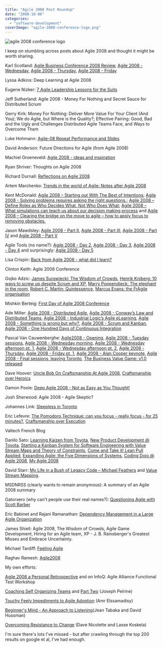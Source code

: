 ```yaml
---
title: "Agile 2008 Post Roundup"
date: "2008-10-06"
categories: 
  - "software-development"
coverImage: "agile-2008-conference-logo.png"
---
```


![agile 2008 conference logo](src/content/blog/agile-2008-post-roundup/images/agile-2008-conference-logo.png)

I keep on stumbling across posts about Agile 2008 and thought it might be worth sharing.

Karl Scotland: [Agile Business Conference 2008 Review](https://availagility.wordpress.com/2008/09/26/agile-business-conference-2008-review/), [Agile 2008 - Wednesday](https://availagility.wordpress.com/2008/08/08/agile-2008-wednesday/), [Agile 2008 - Thursday](https://availagility.wordpress.com/2008/08/08/agile-2008-thursday/), [Agile 2008 - Friday](https://availagility.wordpress.com/2008/08/09/agile-2008-friday/)

Lyssa Adkins: Deep Learning at Agile 2008

Eugene Nizker: [7 Agile Leadership Lessons for the Suits](https://www.cio.com/article/447712/_Agile_Leadership_Lessons_for_the_Suits?contentId=447712&slug=&)

Jeff Sutherland: Agile 2008 - Money For Nothing and Secret Sauce for Distributed Scrum

Gerry Kirk: Money For Nothing: Deliver More Value For Your Client (And You); We do Agile, but Where is the Quality?; Effective Pairing: Good, Bad and the Ugly and Challenges Distributed Agile Teams Face, and Ways to Overcome Them

Luke Hohmann: [Agile-08 Repeat Performance and Slides](https://www.enthiosys.com/insights-tools/agile-08-repeat-performance-and-slides)

David Anderson: Future Directions for Agile (from Agile 2008)

Machiel Groeneveld: [Agile 2008 - ideas and inspiration](https://blog.xebia.com/2008/08/27/agile-2008-ideas-and-inspiration/)

Ryan Shriver: Thoughts on Agile 2008

Richard Durnall: [Reflections on Agile 2008](https://www.richarddurnall.com/?p=51)

Artem Marchenko: [Trends in the world of Agile: Notes after Agile 2008](https://agilesoftwaredevelopment.com/blog/artem/trends-in-agile-post-agile2008)

Kent McDonald: [Agile 2008 – Starting out With The Best of Intentions](https://blog.projectconnections.com/project_practitioners/2008/08/agile-2008-star.html); [Agile 2008 - Solving problems requires asking the right questions.](https://blog.projectconnections.com/project_practitioners/2008/08/agile-2008---so.html); [Agile 2008 – Define Roles as Who Decides What, Not Who Does What](https://blog.projectconnections.com/project_practitioners/2008/08/agile-2008-defi.html); [Agile 2008 – What simulations can teach us about our decision making process](https://blog.projectconnections.com/project_practitioners/2008/08/agile-2008-what.html) and [Agile 2008 – Clearing the bridge on the move to agile – how to apply focus to removing obstacles.](https://blog.projectconnections.com/project_practitioners/2008/08/agile-2008-clea.html)

Jason Mawdsley: [Agile 2008 - Part II](https://ontherighttracc.blogspot.com/2008/08/agile-2008-part-ii.html), [Agile 2008 - Part III](https://ontherighttracc.blogspot.com/2008/08/agile-2008-part-iii.html), [Agile 2008 - Part IV](https://ontherighttracc.blogspot.com/2008/08/agile-2008-part-iv.html) and [Agile 2008 - Part V](https://ontherighttracc.blogspot.com/2008/08/agile-2008-part-v.html)

Agile Tools (no name?): [Agile 2008 - Day 2](https://agiletools.wordpress.com/2008/08/05/agile-2008-day-2/), [Agile 2008 - Day 3](https://agiletools.wordpress.com/2008/08/06/agile-2008-day-3/), [Agile 2008 - Day 4](https://agiletools.wordpress.com/2008/08/07/agile-2008-day-4/) and surprisingly: [Agile 2008 - Day 5](https://agiletools.wordpress.com/2008/08/08/agile-2008-day-5/)

Lisa Crispin: [Back from Agile 2008 - what did I learn?](https://lisacrispin.blogspot.com/2008/08/back-from-agile-2008-what-did-i-learn.html)

Clinton Keith: Agile 2008 Conference

Gojko Adzic: [James Surowiecki: The Wisdom of Crowds](https://gojko.net/2008/08/05/building-smart-teams/), [Henrik Kniberg: 10 ways to screw up despite Scrum and XP](https://gojko.net/2008/08/06/10-ways-to-screw-up-despite-scrum-and-xp/), [Marry Poppendieck: The elephant in the room](https://gojko.net/2008/08/07/paying-programmers-are-bonuses-bad-and-what-to-do-about-it/), [Robert C. Martin: Quintessence](https://gojko.net/2008/08/08/the-fifth-element-of-the-agile-manifesto/), [Marcus Evans: the FrAgile organisation](https://gojko.net/2008/08/08/adopting-agile-from-inside-learnings-from-the-bbc/)

Mishkin Berteig: [First Day of Agile 2008 Conference](https://www.agileadvice.com/2008/08/05/miscellaneous/first-day-of-agile-2008-conference/)

Ade Miller: [Agile 2008 - Distributed Agile](https://www.ademiller.com/blogs/tech/2008/08/agile-2008-distributed-agile/), [Agile 2008 - Conway’s Law and Distributed Teams](https://www.ademiller.com/blogs/tech/2008/08/agile-2008-conways-law-and-distributed-teams/), [Agile 2008 - Industrial Logic’s Agile eLearning](https://www.ademiller.com/blogs/tech/2008/08/agile-2008-industrial-logics-agile-elearning/), [Agile 2008 - Something is wrong but why?](https://www.ademiller.com/blogs/tech/2008/08/wrong-but-why/), [Agile 2008 - Scrum and Kanban](https://www.ademiller.com/blogs/tech/2008/08/agile-2008-scrum-and-kanban/), [Agile 2008 - One Hundred Days of Continuous Integration](https://www.ademiller.com/blogs/tech/2008/08/agile-2008-presentation/)

Pascal Van Cauwenberghe: [Agile2008 - Opening](https://blog.nayima.be/2008/08/05/agile2008-opening/), [Agile 2008 - Tuesday sessions](https://blog.nayima.be/2008/08/06/agile-2008-tuesday-sessions/), [Agile 2008 - Wednesday morning](https://blog.nayima.be/2008/08/06/agile-2008-wednesday-morning/), [Agile 2008 - Wednesday afternoon pt. 1](https://blog.nayima.be/2008/08/07/agile-2008-wednesday-afternoon-pt-1/), [Agile 2008 - Wednesday afternoon pt. 2](https://blog.nayima.be/2008/08/07/agile-2008-wednesday-afternoon-pt-2/), [Agile 2008 - Thursday](https://blog.nayima.be/2008/08/08/agile-2008-thursday/), [Agile 2008 - Friday pt. 1](https://blog.nayima.be/2008/08/08/agile-2008-friday-pt-1/), [Agile 2008 - Alan Cooper keynote,](https://blog.nayima.be/2008/08/12/agile-2008-alan-cooper-keynote/) [Agile 2008 - Final sessions, leaving Toronto](https://blog.nayima.be/2008/08/13/agile-2008-final-sessions-leaving-toronto/), [The Business Value Game: v1.0 released](https://blog.nayima.be/2008/08/15/the-business-value-game-v10-released/)

Dave Hoover: [Uncle Bob On Craftsmanship At Agile 2008](https://softwarecraftsmanship.oreilly.com/news/2008/8/8/uncle-bob-on-craftsmanship-at-agile-2008), [Craftsmanship over Heroics](https://softwarecraftsmanship.oreilly.com/news/2008/8/12/craftsmanship-over-heroics)

Damon Poole: [Deep Agile 2008 - Not as Easy as You Thought!](https://damonpoole.blogspot.com/2008/09/deep-agile-2008-not-as-easy-as-you.html)

Josh Sherwood: Agile 2008 - Agile Skeptic?

Johannes Link: [Sleepless in Toronto](https://blog.johanneslink.net/2008/08/07/sleepless-in-toronto/)

Eric Lefevre: [The Pomodoro Technique: can you focus - really focus - for 25 minutes?](https://ericlefevre.net/wordpress/2008/08/06/the-pomodoro-technique-can-you-focus-really-focus-for-25-minutes/), [Craftsmanship over Execution](https://ericlefevre.net/wordpress/2008/09/04/craftsmanship-over-execution/)

Valtech French Blog

Danilo Sato: [Learning Kaizen from Toyota](https://www.dtsato.com/blog/2008/09/03/agile-2008-learning-kaizen-from-toyota/), [New Product Development @ Toyota](https://www.dtsato.com/blog/2008/09/02/agile-2008-new-product-development-toyota/), [Starting a Kanban System for Software Engineering with Value Stream Maps and Theory of Constraints](https://www.dtsato.com/blog/2008/08/28/agile-2008-starting-a-kanban-system-for-software-engineering-with-value-stream-maps-and-theory-of-constraints/), [Come and Take it! Lean Pull Applied](https://www.dtsato.com/blog/2008/08/26/agile-2008-lean-pull-applied/), [Expanding Agile: the Five Dimensions of Systems](https://www.dtsato.com/blog/2008/08/26/agile-2008-expanding-agile-the-five-dimensions-of-systems/), [Coding Dojo @ Agile 2008](https://www.dtsato.com/blog/2008/08/12/coding-dojo-agile-2008/), [My Agile 2008](https://www.dtsato.com/blog/2008/08/12/my-agile-2008/)

David Starr: [My Life in a Bush of Legacy Code – Michael Feathers](https://www.pluralsight.com/community/blogs/starr/archive/2008/08/06/my-life-in-a-bush-of-legacy-code-michael-feathers.aspx) and [Value Stream Mapping](https://www.pluralsight.com/community/blogs/starr/archive/2008/08/06/value-stream-mapping.aspx).

MSDNRSS (clearly wants to remain anonymous): A summary of an Agile 2008 summary

Gatorxero (why can't people use their real names?): [Questioning Agile with Scott Barber](https://devxero.wordpress.com/2008/08/06/agile-2008-questioning-agile-with-scott-barber/)

Eric Babinet and Rajani Ramanathan: [Dependency Management in a Large Agile Organization](https://devxero.wordpress.com/2008/08/07/agile-2008-dependency-management-in-a-large-agile-organization/)

James Shiell: Agile 2008, The Wisdom of Crowds, Agile Game Development, Hiring for an Agile team, XP - J. B. Rainsberger's Greatest Misses and Embrace Uncertainty.

Michael Tardiff: [Feeling Agile](https://feeling-agile.com/)

Raghav Ramesh: [Agile2008](https://ragstorooks.wordpress.com/2008/08/19/agile2008/)

My own efforts:

[Agile 2008 a Personal Retrospective](/blog/agile-2008-a-personal-retrospective.html) and on InfoQ: Agile Alliance Functional Test Workshop

[Coaching Self Organizing Teams](https://www.infoq.com/news/2008/08/coaching_teams) and [Part Two](/blog/coaching-self-organizing-teams.html) (Joseph Pelrine)

[Touchy Feely Impediments to Agile Adoption](https://www.infoq.com/news/2008/08/agile_impediments) (Amr Elssamadisy)

[Beginner's Mind - An Approach to Listening](https://www.infoq.com/news/2008/08/beginners_mind)(Jean Tabaka and David Hussman)

[Overcoming Resistance to Change](https://www.infoq.com/news/2008/08/overcoming_resistance) (Dave Nicolette and Lasse Koskela)

I'm sure there's lots I've missed - but after crawling through the top 200 results on google et al, I've had enough.
